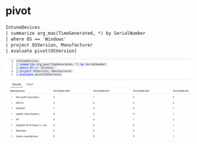 # pivot

```
IntuneDevices
| summarize arg_max(TimeGenerated, *) by SerialNumber
| where OS == 'Windows'
| project OSVersion, Manufacturer
| evaluate pivot(OSVersion)
```

![](<../../../.gitbook/assets/image (21).png>)
